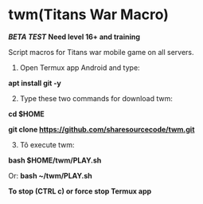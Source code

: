 # twm(Titans War Macro)
***BETA TEST***
**Need level 16+ and training**

Script macros for Titans war mobile game on all servers.

1. Open Termux app Android and type:

**apt install git -y**


2. Type these two commands for download twm:

**cd $HOME**

**git clone https://github.com/sharesourcecode/twm.git**


3. Tô execute twm:

**bash $HOME/twm/PLAY.sh**

Or:
**bash ~/twm/PLAY.sh**

**To stop (CTRL c) or force stop Termux app**
